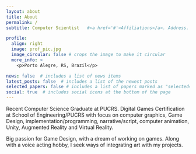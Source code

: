 ```yaml
---
layout: about
title: About
permalink: /
subtitle: Computer Scientist   #<a href='#'>Affiliations</a>. Address. Contacts. Moto. Etc.

profile:
  align: right
  image: prof_pic.jpg
  image_circular: false # crops the image to make it circular
  more_info: >
    <p>Porto Alegre, RS, Brazil</p>

news: false  # includes a list of news items
latest_posts: false  # includes a list of the newest posts
selected_papers: false # includes a list of papers marked as "selected={true}"
social: true  # includes social icons at the bottom of the page
---
```


Recent Computer Science Graduate at PUCRS. Digital Games Certification at School of Engineering/PUCRS with focus on computer graphics, Game Design, implementation/programming, narrative/script, computer animation, Unity, Augmented Reality and Virtual Reality. 

Big passion for Game Design, with a dream of working on games. Along with a voice acting hobby, I seek ways of integrating art with my projects.